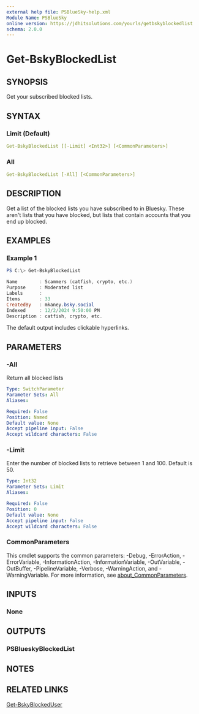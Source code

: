 ```yaml
---
external help file: PSBlueSky-help.xml
Module Name: PSBlueSky
online version: https://jdhitsolutions.com/yourls/getbskyblockedlist
schema: 2.0.0
---
```


# Get-BskyBlockedList

## SYNOPSIS

Get your subscribed blocked lists.

## SYNTAX

### Limit (Default)

```yaml
Get-BskyBlockedList [[-Limit] <Int32>] [<CommonParameters>]
```

### All

```yaml
Get-BskyBlockedList [-All] [<CommonParameters>]
```

## DESCRIPTION

Get a list of the blocked lists you have subscribed to in Bluesky. These aren't lists that you have blocked, but lists that contain accounts that you end up blocked.

## EXAMPLES

### Example 1

```powershell
PS C:\> Get-BskyBlockedList

Name        : Scammers (catfish, crypto, etc.)
Purpose     : Moderated list
Labels      :
Items       : 33
CreatedBy   : mkaney.bsky.social
Indexed     : 12/2/2024 9:50:00 PM
Description : catfish, crypto, etc.
```

The default output includes clickable hyperlinks.

## PARAMETERS

### -All

Return all blocked lists

```yaml
Type: SwitchParameter
Parameter Sets: All
Aliases:

Required: False
Position: Named
Default value: None
Accept pipeline input: False
Accept wildcard characters: False
```

### -Limit

Enter the number of blocked lists to retrieve between 1 and 100.
Default is 50.

```yaml
Type: Int32
Parameter Sets: Limit
Aliases:

Required: False
Position: 0
Default value: None
Accept pipeline input: False
Accept wildcard characters: False
```

### CommonParameters

This cmdlet supports the common parameters: -Debug, -ErrorAction, -ErrorVariable, -InformationAction, -InformationVariable, -OutVariable, -OutBuffer, -PipelineVariable, -Verbose, -WarningAction, and -WarningVariable. For more information, see [about_CommonParameters](http://go.microsoft.com/fwlink/?LinkID=113216).

## INPUTS

### None

## OUTPUTS

### PSBlueskyBlockedList

## NOTES

## RELATED LINKS

[Get-BskyBlockedUser](Get-BskyBlockedUser.md)
